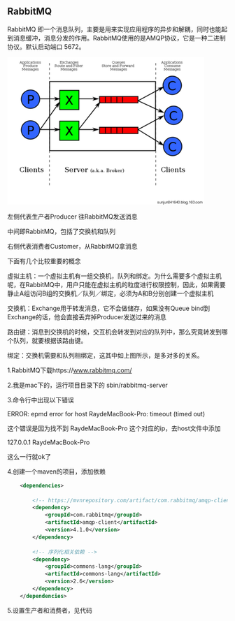 ## RabbitMQ

RabbitMQ 即一个消息队列，主要是用来实现应用程序的异步和解耦，同时也能起到消息缓冲，消息分发的作用。RabbitMQ使用的是AMQP协议，它是一种二进制协议。默认启动端口 5672。

![MQ结构](1.png)

左侧代表生产者Producer 往RabbitMQ发送消息

中间即RabbitMQ，包括了交换机和队列

右侧代表消费者Customer，从RabbitMQ拿消息

下面有几个比较重要的概念

虚拟主机：一个虚拟主机有一组交换机，队列和绑定。为什么需要多个虚拟主机呢，在RabbitMQ中，用户只能在虚拟主机的粒度进行权限控制，因此，如果需要静止A组访问B组的交换机／队列／绑定，必须为A和B分别创建一个虚拟主机

交换机：Exchange用于转发消息，它不会做储存，如果没有Queue bind到Exchange的话，他会直接丢弃掉Producer发送过来的消息

路由键：消息到交换机的时候，交互机会转发到对应的队列中，那么究竟转发到哪个队列，就要根据该路由键。

绑定：交换机需要和队列相绑定，这其中如上图所示，是多对多的关系。







1.RabbitMQ下载https://www.rabbitmq.com/

2.我是mac下的，运行项目目录下的 sbin/rabbitmq-server

3.命令行中出现以下错误

ERROR: epmd error for host RaydeMacBook-Pro: timeout (timed out)

这个错误是因为找不到 RaydeMacBook-Pro 这个对应的ip，去host文件中添加

127.0.0.1  RaydeMacBook-Pro 

这么一行就ok了

4.创建一个maven的项目，添加依赖

```xml
    <dependencies>

        <!-- https://mvnrepository.com/artifact/com.rabbitmq/amqp-client -->
        <dependency>
            <groupId>com.rabbitmq</groupId>
            <artifactId>amqp-client</artifactId>
            <version>4.1.0</version>
        </dependency>

        <!-- 序列化相关依赖 -->
        <dependency>
            <groupId>commons-lang</groupId>
            <artifactId>commons-lang</artifactId>
            <version>2.6</version>
        </dependency>
    </dependencies>

```

5.设置生产者和消费者，见代码
